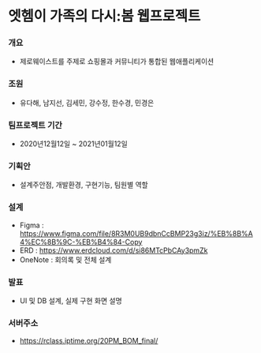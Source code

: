 # 엣헴이 가족의 다시:봄 웹프로젝트
### 개요
+ 제로웨이스트를 주제로 쇼핑몰과 커뮤니티가 통합된 웹애플리케이션

### 조원
+ 유다해, 남지선, 김세민, 강수정, 한수경, 민경은

### 팀프로젝트 기간
+ 2020년12월12일 ~ 2021년01월12일

### 기획안
+ 설계주안점, 개발환경, 구현기능, 팀원별 역할

### 설계
+ Figma : <https://www.figma.com/file/8R3M0UB9dbnCcBMP23g3iz/%EB%8B%A4%EC%8B%9C-%EB%B4%84-Copy>
+ ERD : <https://www.erdcloud.com/d/si86MTcPbCAy3pmZk>
+ OneNote : 회의록 및 전체 설계 

### 발표
+ UI 및 DB 설계, 실제 구현 화면 설명

### 서버주소
+ <https://rclass.iptime.org/20PM_BOM_final/>


